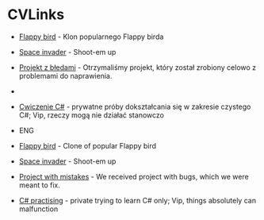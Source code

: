 # CVLinks
* [Flappy bird](https://github.com/F8nix/Unity_lab1) - Klon popularnego Flappy birda
* [Space invader](https://github.com/F8nix/Unity_Lab4) - Shoot-em up
* [Projekt z błedami](https://github.com/F8nix/UnityLab6) - Otrzymaliśmy projekt, który został zrobiony celowo z problemami do naprawienia.
* 
* [Cwiczenie C#](https://github.com/F8nix/TalesOfDemonRealm) - prywatne próby dokształcania się w zakresie czystego C#; Vip, rzeczy mogą nie działać stanowczo
* ENG
* [Flappy bird](https://github.com/F8nix/Unity_lab1) - Clone of popular Flappy bird
* [Space invader](https://github.com/F8nix/Unity_Lab4) - Shoot-em up
* [Project with mistakes](https://github.com/F8nix/UnityLab6) - We received project with bugs, which we were meant to fix.

* [C# practising](https://github.com/F8nix/TalesOfDemonRealm) - private trying to learn C# only; Vip, things absolutely can malfunction
